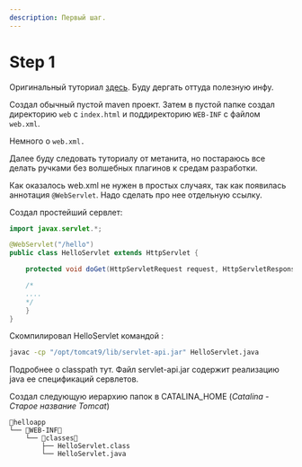 ```yaml
---
description: Первый шаг.
---
```


# Step 1

Оригинальный туториал [здесь](https://metanit.com/java/javaee/). Буду дергать оттуда полезную инфу. 

Создал обычный пустой maven проект. Затем в пустой папке создал директорию `web` с `index.html` и поддиректорию `WEB-INF` с файлом `web.xml`. 

Немного о `web.xml.`

Далее буду следовать туториалу от метанита, но постараюсь все делать ручками без волшебных плагинов к средам разработки. 

Как оказалось web.xml не нужен в простых случаях, так как появилась аннотация `@WebServlet`. Надо сделать про нее отдельную ссылку.   


Создал простейший сервлет:

```java
import javax.servlet.*;

@WebServlet("/hello")
public class HelloServlet extends HttpServlet {

	protected void doGet(HttpServletRequest request, HttpServletResponse response) {

	/*
	....
	*/
	}
}
```

Скомпилировал HelloServlet командой : 

```bash
javac -cp "/opt/tomcat9/lib/servlet-api.jar" HelloServlet.java
```

Подробнее о classpath тут. Файл servlet-api.jar содержит реализацию java ee спецификаций сервлетов.   

Создал следующую иерархию папок в CATALINA\_HOME \(_Catalina - Старое название Tomcat_\)

```text
helloapp
└── WEB-INF
    └── classes
        ├── HelloServlet.class
        └── HelloServlet.java
```


